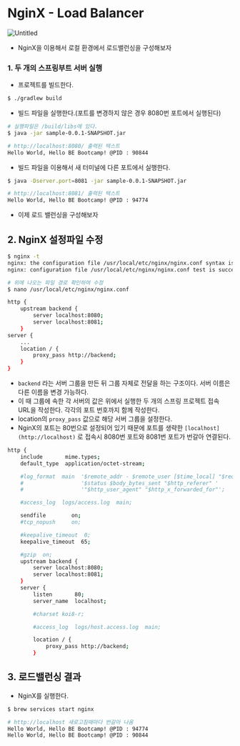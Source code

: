 # NginX - Load Balancer

![Untitled](https://s3.us-west-2.amazonaws.com/secure.notion-static.com/aa99050a-a9ca-4ee2-b061-f14407f051cc/Untitled.png?X-Amz-Algorithm=AWS4-HMAC-SHA256&X-Amz-Content-Sha256=UNSIGNED-PAYLOAD&X-Amz-Credential=AKIAT73L2G45EIPT3X45%2F20221210%2Fus-west-2%2Fs3%2Faws4_request&X-Amz-Date=20221210T061717Z&X-Amz-Expires=86400&X-Amz-Signature=b45937f17716e073575d0d64595843fca5c8adb8b4ac4d221e1c001087cafd8a&X-Amz-SignedHeaders=host&response-content-disposition=filename%3D%22Untitled.png%22&x-id=GetObject)

- NginX을 이용해서 로컬 환경에서 로드밸런싱을 구성해보자

### 1. 두 개의 스프링부트 서버 실행

- 프로젝트를 빌드한다.

```bash
$ ./gradlew build
```

- 빌드 파일을 실행한다.(포트를 변경하지 않은 경우 8080번 포트에서 실행된다)

```bash
# 실행파일은 /build/libs에 있다.
$ java -jar sample-0.0.1-SNAPSHOT.jar
```

```bash
# http://localhost:8080/ 출력된 텍스트
Hello World, Hello BE Bootcamp! @PID : 90844
```

- 빌드 파일을 이용해서 새 터미널에 다른 포트에서 실행한다.

```bash
$ java -Dserver.port=8081 -jar sample-0.0.1-SNAPSHOT.jar
```

```bash
# http://localhost:8081/ 출력된 텍스트
Hello World, Hello BE Bootcamp! @PID : 94774
```

- 이제 로드 밸런싱을 구성해보자

## 2. NginX 설정파일 수정

```bash
$ nginx -t
nginx: the configuration file /usr/local/etc/nginx/nginx.conf syntax is ok
nginx: configuration file /usr/local/etc/nginx/nginx.conf test is successful

# 위에 나오는 파일 경로 확인하여 수정
$ nano /usr/local/etc/nginx/nginx.conf
```

```bash
http {
	upstream backend {
		server localhost:8080;
		server localhost:8081;
	}
server {
	...
	location / {
		proxy_pass http://backend;
	}
}
```

- `backend` 라는 서버 그룹을 만든 뒤 그룹 자체로 전달을 하는 구조이다. 서버 이름은 다른 이름을 변경 가능하다.
- 이 때 그룹에 속한 각 서버의 값은 위에서 실행한 두 개의 스프링 프로젝트 접속 URL을 작성한다. 각각의 포트 번호까지 함께 작성한다.
- location의 `proxy_pass` 값으로 해당 서버 그룹을 설정한다.
- NginX의 포트는 80번으로 설정되어 있기 때문에 포트를 생략한 `[localhost](http://localhost)` 로 접속시 8080번 포트와 8081번 포트가 번갈아 연결된다.

```bash
http {
    include       mime.types;
    default_type  application/octet-stream;

    #log_format  main  '$remote_addr - $remote_user [$time_local] "$request" '
    #                  '$status $body_bytes_sent "$http_referer" '
    #                  '"$http_user_agent" "$http_x_forwarded_for"';

    #access_log  logs/access.log  main;

    sendfile        on;
    #tcp_nopush     on;

    #keepalive_timeout  0;
    keepalive_timeout  65;

    #gzip  on;
    upstream backend {
        server localhost:8080;
        server localhost:8081;
    }
    server {
        listen       80;
        server_name  localhost;

        #charset koi8-r;

        #access_log  logs/host.access.log  main;

        location / {
            proxy_pass http://backend;
        }
```

## 3. 로드밸런싱 결과

- NginX를 실행한다.

```bash
$ brew services start nginx
```

```bash
# http://localhost 새로고침때마다 번갈아 나옴
Hello World, Hello BE Bootcamp! @PID : 94774
Hello World, Hello BE Bootcamp! @PID : 90844
```